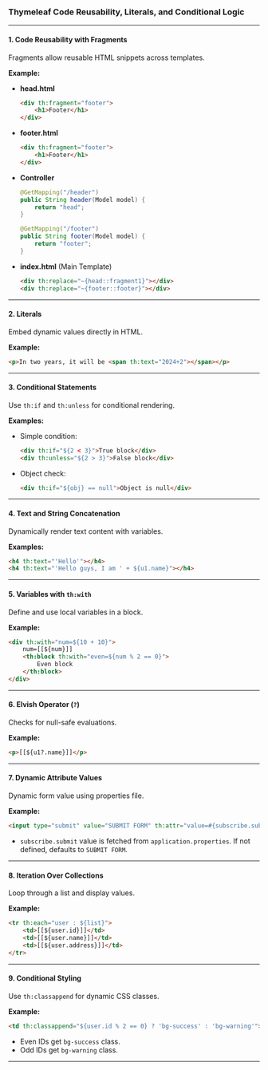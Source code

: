 ### **Thymeleaf Code Reusability, Literals, and Conditional Logic**

---

#### **1. Code Reusability with Fragments**
Fragments allow reusable HTML snippets across templates.

**Example:**
- **head.html**  
  ```html
  <div th:fragment="footer">
      <h1>Footer</h1>
  </div>
  ```

- **footer.html**  
  ```html
  <div th:fragment="footer">
      <h1>Footer</h1>
  </div>
  ```

- **Controller**  
  ```java
  @GetMapping("/header")
  public String header(Model model) {
      return "head";
  }

  @GetMapping("/footer")
  public String footer(Model model) {
      return "footer";
  }
  ```

- **index.html** (Main Template)  
  ```html
  <div th:replace="~{head::fragment1}"></div>
  <div th:replace="~{footer::footer}"></div>
  ```

---

#### **2. Literals**
Embed dynamic values directly in HTML.

**Example:**
```html
<p>In two years, it will be <span th:text="2024+2"></span></p>
```

---

#### **3. Conditional Statements**
Use `th:if` and `th:unless` for conditional rendering.

**Examples:**
- Simple condition:  
  ```html
  <div th:if="${2 < 3}">True block</div>
  <div th:unless="${2 > 3}">False block</div>
  ```

- Object check:  
  ```html
  <div th:if="${obj} == null">Object is null</div>
  ```

---

#### **4. Text and String Concatenation**
Dynamically render text content with variables.

**Examples:**
```html
<h4 th:text="'Hello'"></h4>
<h4 th:text="'Hello guys, I am ' + ${u1.name}"></h4>
```

---

#### **5. Variables with `th:with`**
Define and use local variables in a block.

**Example:**
```html
<div th:with="num=${10 + 10}">
    num=[[${num}]]
    <th:block th:with="even=${num % 2 == 0}">
        Even block
    </th:block>
</div>
```

---

#### **6. Elvish Operator (`?`)**
Checks for null-safe evaluations.

**Example:**
```html
<p>[[${u1?.name}]]</p>
```

---

#### **7. Dynamic Attribute Values**
Dynamic form value using properties file.

**Example:**
```html
<input type="submit" value="SUBMIT FORM" th:attr="value=#{subscribe.submit}"/>
```
- `subscribe.submit` value is fetched from `application.properties`. If not defined, defaults to `SUBMIT FORM`.

---

#### **8. Iteration Over Collections**
Loop through a list and display values.

**Example:**
```html
<tr th:each="user : ${list}">
    <td>[[${user.id}]]</td>
    <td>[[${user.name}]]</td>
    <td>[[${user.address}]]</td>
</tr>
```

---

#### **9. Conditional Styling**
Use `th:classappend` for dynamic CSS classes.

**Example:**
```html
<td th:classappend="${user.id % 2 == 0} ? 'bg-success' : 'bg-warning'">[[${user.id}]]</td>
```
- Even IDs get `bg-success` class.
- Odd IDs get `bg-warning` class.

---
